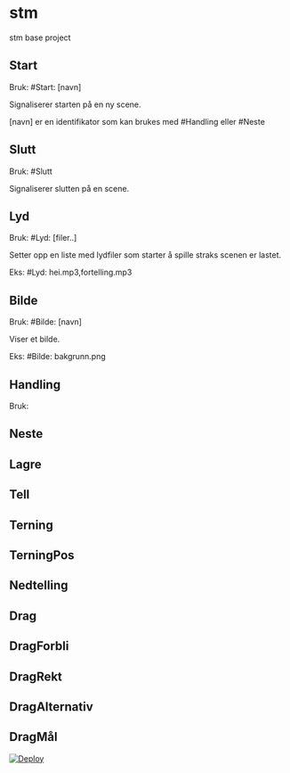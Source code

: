 # stm
stm base project

Start
-----
Bruk: #Start: [navn]

Signaliserer starten på en ny scene.

[navn] er en identifikator som kan brukes med #Handling eller #Neste


Slutt
-----
Bruk: #Slutt

Signaliserer slutten på en scene.

Lyd
-----
Bruk: #Lyd: [filer..]

Setter opp en liste med lydfiler som starter å spille straks scenen er lastet.

Eks: #Lyd: hei.mp3,fortelling.mp3

Bilde
-----
Bruk: #Bilde: [navn]

Viser et bilde.

Eks: #Bilde: bakgrunn.png

Handling
-----
Bruk:

Neste
-----

Lagre
-----

Tell
-----


Terning
-----

TerningPos
-----

Nedtelling
-----

Drag
-----

DragForbli
-----

DragRekt
-----

DragAlternativ
-----

DragMål
-----

<a href="https://heroku.com/deploy?template=https://github.com/crismo/stm">
  <img src="https://www.herokucdn.com/deploy/button.svg" alt="Deploy">
</a>
